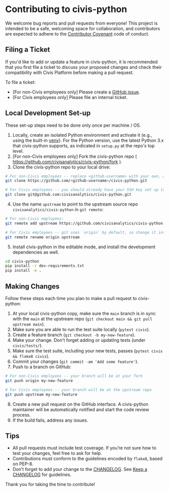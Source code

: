 # Contributing to civis-python

We welcome bug reports and pull requests from everyone!
This project is intended to be a safe, welcoming space for collaboration, and
contributors are expected to adhere to the
[Contributor Covenant](http://contributor-covenant.org) code of conduct.


## Filing a Ticket

If you'd like to add or update a feature in civis-python,
it is recommended that you first file a ticket to discuss your proposed changes
and check their compatibility with Civis Platform before making a pull request.

To file a ticket:

* [For non-Civis employees only] Please create a [GitHub issue](https://github.com/civisanalytics/civis-python/issues).
* [For Civis employees only] Please file an internal ticket.


## Local Development Set-up

These set-up steps need to be done only once per machine / OS.

1. Locally, create an isolated Python environment and activate it
   (e.g., using the built-in [venv](https://docs.python.org/3/tutorial/venv.html)).
   For the Python version, use the latest Python 3.x that civis-python supports,
   as indicated in `setup.py` at the repo's top level.
2. [For non-Civis employees only] Fork the civis-python repo ( https://github.com/civisanalytics/civis-python/fork ).
3. Clone the civis-python repo to your local drive:

```bash
# For non-Civis employees -- replace <github-username> with your own, as you're cloning from your fork
git clone https://github.com/<github-username>/civis-python.git

# For Civis employees -- you should already have your SSH key set up locally and need git@ to push to this repo directly
git clone git@github.com:civisanalytics/civis-python.git
```

4. Use the name `upstream` to point to the upstream source repo `civisanalytics/civis-python` in `git remote`:

```bash
# For non-Civis employees:
git remote add upstream https://github.com/civisanalytics/civis-python.git

# For Civis employees -- git uses `origin` by default, so change it into `upstream`
git remote rename origin upstream
```

5. Install civis-python in the editable mode, and install the development dependencies as well.

```bash
cd civis-python
pip install -r dev-requirements.txt
pip install -e .
```

## Making Changes

Follow these steps each time you plan to make a pull request to civis-python:

1. At your local civis-python copy, make sure the `main` branch is in sync with the
   `main` at the upstream repo (`git checkout main && git pull upstream main`).
2. Make sure you are able to run the test suite locally (`pytest civis`).
3. Create a feature branch (`git checkout -b my-new-feature`).
4. Make your change. Don't forget adding or updating tests (under `civis/tests/`).
5. Make sure the test suite, including your new tests, passes
   (`pytest civis && flake8 civis`).
6. Commit your changes (`git commit -am 'Add some feature'`).
7. Push to a branch on GitHub:

```bash
# For non-Civis employees -- your branch will be at your fork
git push origin my-new-feature

# For Civis employees -- your branch will be at the upstream repo
git push upstream my-new-feature
```

8. Create a new pull request on the GitHub interface.
   A civis-python maintainer will be automatically notified and start the code review process.
9. If the build fails, address any issues.

## Tips

- All pull requests must include test coverage. If you’re not sure how to test
  your changes, feel free to ask for help.
- Contributions must conform to the guidelines encoded by `flake8`, based on
  PEP-8.
- Don’t forget to add your change to the [CHANGELOG](CHANGELOG.md). See
  [Keep a CHANGELOG](http://keepachangelog.com/) for guidelines.

Thank you for taking the time to contribute!
